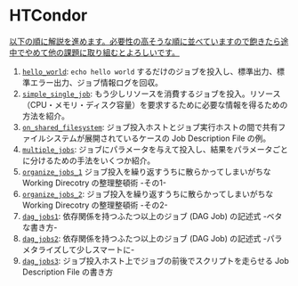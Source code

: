 # HTCondor

[以下の順に解説を進めます。必要性の高そうな順に並べていますので飽きたら途中でやめて他の課題に取り組むとよろしいです。](https://wiki.kek.jp/pages/viewpage.action?pageId=161482253#TaskandJobScheduling%EF%BC%88SS2021%EF%BC%89-HTCondor)

1. [`hello_world`](hello_world): `echo hello world` するだけのジョブを投入し、標準出力、標準エラー出力、ジョブ情報ログを回収。
2. [`simple_single_job`](simple_single_job): もう少しリソースを消費するジョブを投入。リソース（CPU・メモリ・ディスク容量）を要求するために必要な情報を得るための方法を紹介。
3. [`on_shared_filesystem`](on_shared_filesystem): ジョブ投入ホストとジョブ実行ホストの間で共有ファイルシステムが展開されているケースの Job Description File の例。
4. [`multiple_jobs`](multiple_jobs): ジョブにパラメータを与えて投入し、結果をパラメータごとに分けるための手法をいくつか紹介。
5. [`organize_jobs_1`](organize_jobs_1) ジョブ投入を繰り返すうちに散らかってしまいがちな Working Direcotry の整理整頓術 -その1-
6. [`organize_jobs_2`](organize_jobs_2): ジョブ投入を繰り返すうちに散らかってしまいがちな Working Direcotry の整理整頓術 -その2-
7. [`dag_jobs1`](dag_jobs1): 依存関係を持つふたつ以上のジョブ (DAG Job) の記述式 -ベタな書き方-
8. [`dag_jobs2`](dag_jobs2): 依存関係を持つふたつ以上のジョブ (DAG Job) の記述式 -パラメタライズして少しスマートに-
9. [`dag_jobs3`](dag_jobs3): ジョブ投入ホスト上でジョブの前後でスクリプトを走らせる Job Description File の書き方
